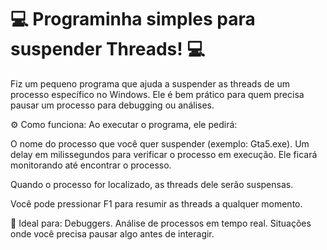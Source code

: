 # 💻 Programinha simples para suspender Threads! 💻

Fiz um pequeno programa que ajuda a suspender as threads de um processo específico no Windows. Ele é bem prático para quem precisa pausar um processo para debugging ou análises.

⚙️ Como funciona:
Ao executar o programa, ele pedirá:

O nome do processo que você quer suspender (exemplo: Gta5.exe).
Um delay em milissegundos para verificar o processo em execução.
Ele ficará monitorando até encontrar o processo.

Quando o processo for localizado, as threads dele serão suspensas.

Você pode pressionar F1 para resumir as threads a qualquer momento.

🚀 Ideal para:
Debuggers.
Análise de processos em tempo real.
Situações onde você precisa pausar algo antes de interagir. 

